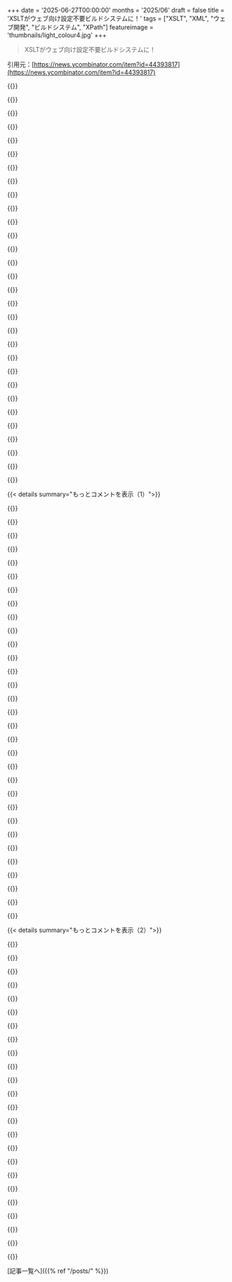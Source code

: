 +++
date = '2025-06-27T00:00:00'
months = '2025/06'
draft = false
title = 'XSLTがウェブ向け設定不要ビルドシステムに！'
tags = ["XSLT", "XML", "ウェブ開発", "ビルドシステム", "XPath"]
featureimage = 'thumbnails/light_colour4.jpg'
+++

> XSLTがウェブ向け設定不要ビルドシステムに！

引用元：[https://news.ycombinator.com/item?id=44393817](https://news.ycombinator.com/item?id=44393817)




{{<matomeQuote body="XSLT、特に1.0はダメだったな。パフォーマンス問題がヤバくて、アルゴリズムの複雑性が隠れちゃってデバッグが地獄。JSならそんな問題はないんだけどね。<br>てか、テーブルの処理で7分とかありえなくない？" userName="badmintonbaseba" createdAt="2025/06/27 08:37:07" color="#45d325">}}




{{<matomeQuote body="XMLを救世主視してた時代全体の問題だよね。機械用なのに人間が手を入れるのが超大変。実世界だとすぐに炎上するし、火消ししても次が出てくる。<br>XSLTとかSOAPとかXHTMLもその流れ。" userName="nolok" createdAt="2025/06/27 09:40:02" color="">}}




{{<matomeQuote body="XSLT/XPathは進化してるんだよ。key（インデックス）とかで超速くなる。Saxonみたいな良いXSLT実装もパフォーマンスに効く。<br>XMLを他の形式に変換するなら、XSLTはロジックを整理できてけっこう便利だよ。" userName="nithril" createdAt="2025/06/27 11:15:20" color="">}}




{{<matomeQuote body="「XMLは救世主」みたいなサイクル、プログラミング界隈ではよくあるよね。新しい技術が出て、普及して、問題が出て、衰退して、「適材適所」になる。<br>このサイクルから抜け出すには、冷静に良いとこだけ使うのが勝ちかな。" userName="diggan" createdAt="2025/06/27 10:47:39" color="#ff5733">}}




{{<matomeQuote body="ちょっと異論かもだけど、JSONもXMLみたいなサイクルに乗ってると思う。テキスト形式のオーバーヘッドがあるのにJavaScript人気で広まった。MongoDBみたいにJSONベースのDBも出たけど、多くのケースでRDBより遅かった。<br>でも、やっぱりJSONは手軽でinspectしやすいのが強み。" userName="colejohnson66" createdAt="2025/06/27 13:34:04" color="#ff33a1">}}




{{<matomeQuote body="XSLT 1.0にもKeyはあったよ。2+は副作用とかで複雑になった。1.0は学習曲線キツかったけど、Muenchian groupingとかマジで美しかったんだ。<br>新しい規格はエレガンス失って構文はイケてないまま。そりゃ広まらないよね。" userName="sam_lowry_" createdAt="2025/06/27 12:11:21" color="">}}




{{<matomeQuote body="XSLTはXMLじゃない形式で書けた方が良いよね。XMLデータ構造自体も、XML以外のシリアライゼーションが必要。<br>Semantic WebのOWLみたいに、XML以外にも色々な形式があるのが理想。" userName="echelon" createdAt="2025/06/27 13:40:08" color="">}}




{{<matomeQuote body="個人的には、XSLTじゃなくてXPathライブラリと他の汎用言語（Haskell含む）で解決したいな。XSLTは癖があって制約がキツすぎる。<br>XPathがXSLTにしかなかった頃はともかく、今は他の言語にもあるんだし。" userName="jerf" createdAt="2025/06/27 13:26:52" color="#ff5c5c">}}




{{<matomeQuote body="こういうサイクルはいっぱいあったけど、00年代のXMLヒステリーが一番ひどかったな。長期間続いて、丸穴に四角いXMLを無理やり突っ込んだ。<br>あれは本当に最悪だった。" userName="colonwqbang" createdAt="2025/06/27 12:07:35" color="">}}




{{<matomeQuote body="XSLTって、長いXMLソースを処理する前提で作られたはずだよね。それなのに、ネストしたループで簡単にパフォーマンス問題起こすの、なんか変じゃない？" userName="agumonkey" createdAt="2025/06/27 09:58:34" color="">}}




{{<matomeQuote body="Saxon以外のオープンソースのXSLTプロセッサーを知ってる？ 知りたいんだよね。" userName="thechao" createdAt="2025/06/27 13:19:47" color="#45d325">}}




{{<matomeQuote body="IDK、XMLへの過熱ぶりって、昔の動的/関数型言語の時と似てるけど、マイクロサービスとかSPAとか、今のAIへの過熱ぶりに比べたら全然大したことないよ。" userName="0x445442" createdAt="2025/06/27 12:40:06" color="">}}




{{<matomeQuote body="真面目な話、XSLTをもっと使いやすい言語のコンパイル先にしたらどう？<br>XSLTはJavaScriptなしでテンプレート処理できて、Webネイティブで広く使えるのは良い点だよね。デバッグツールが弱いのが残念だけど。<br>参考：https://justinfagnani.com/2025/06/26/the-time-is-right-for-a..." userName="yoz" createdAt="2025/06/27 16:59:41" color="#ff33a1">}}




{{<matomeQuote body="XSLTがDOMツリーをたどるのが主流で、ストリーミングが後のバージョンまでサポートされてなかった時代のことだね。" userName="j16sdiz" createdAt="2025/06/27 10:39:12" color="">}}




{{<matomeQuote body="JSLTっていうのもあるよ。JSONを別のJSONに変えたい時に便利かも。<br>https://github.com/schibsted/jslt" userName="ako" createdAt="2025/06/27 13:50:22" color="#ff33a1">}}




{{<matomeQuote body="XSLTは簡単じゃないよね。変なPrologみたいで学習曲線が急だよ。マスターすれば数独みたいに満足感あるけど、普通の人はもっと簡単な方法で済むから、一般的なビルド/テンプレート手法にはなりにくいかもね。それにXML自体そんなに皆に愛されてないし。" userName="larodi" createdAt="2025/06/27 16:54:32" color="">}}




{{<matomeQuote body="うーん、記憶が曖昧だけど、2005年頃にバックエンドでXMLファイルを処理してるのをよく見た気がするな。" userName="agumonkey" createdAt="2025/06/27 11:04:17" color="">}}




{{<matomeQuote body="XSLTは新しい規格もあるのに、1.0が主流なのは、2.0の実装にSaxon XSLTみたいな商用ライブラリが必要だからじゃないかな？ 2000年代にXSLTやってた時（今でも悪夢見るけど）1.0はほぼ使い物にならなくて、2.0が必要だったんだよね。今は3.0まであるらしいよ。<br>参考：https://en.wikipedia.org/wiki/Saxon_XSLT" userName="ChrisMarshallNY" createdAt="2025/06/27 15:03:46" color="#ff5733">}}




{{<matomeQuote body="みんなに愛されてるかってのは一つの要素だけど、特定の仕事にはXMLみたいに選択肢が少ない場合もあるよね。第一候補ではないけど、XMLが結構柔軟で有能なのを知ってるから全く候補から外すことはないかな。XSLTはもっと高レベルの抽象化が必要なのかもしれないね。" userName="j45" createdAt="2025/06/27 20:25:38" color="#ff5c5c">}}




{{<matomeQuote body="Saxonの商用版使ってる？高くないし、個人的には機能（新しい標準含む）とパフォーマンスを考えたら払う価値あると思うよ。昔の記憶だけど、賢い最適化をいくつかしてたはず。" userName="bux93" createdAt="2025/06/27 09:33:20" color="">}}




{{<matomeQuote body="＞XSLT 1.0 is still dominant<br>どうやって、どこで？2013年にまだXSLTをいっぱい使ってたけど、1.0はどこを見ても完全に死んでたぞ。SaxonはXSLT 2用が無料で優秀だった。俺は巨大ドキュメントも大量の小さいドキュメントも変換してたけど、パフォーマンス問題はゼロだったね。" userName="bambax" createdAt="2025/06/27 12:10:27" color="">}}




{{<matomeQuote body="今は”JSONが救世主”って感じだね。新しい奴がプロジェクトに来て、理由もなく全部XMLからJSONに変えたがるのを何度も見たよ。これって基本的に何も解決しないし、しばしば独自の問題を引き起こすだけなのに。俺はXMLそんな好きじゃないけど、設計問題のヒエラルキーではかなり低い方だと思うな。" userName="vjvjvjvjghv" createdAt="2025/06/27 18:14:28" color="">}}




{{<matomeQuote body="個人的には、かなり似てると思うよ。違いは狂気の規模だけだね。だって、大量のXML変換のパフォーマンスを向上させるはずだったハードウェアXMLアクセラレーターを業界はゴミにしたんだろ—あれって今のGPU/TPUクレイズじゃない？<br>https://en.wikipedia.org/wiki/XML_appliance<br>例えばこれとか：<br>https://www.serverwatch.com/hardware/power-up-xml-data-proce..." userName="homebrewer" createdAt="2025/06/27 15:18:04" color="#ff5733">}}




{{<matomeQuote body="たぶん、見た目を良くしてJSONサポートが必要なんだろうね。いつかregexとかjqレベルに簡潔で、そこそこ短く記述的で、任意のツリーを別のツリーに変換できる何かが登場すると思う。XSLTのアイデアは天才的だけど、その本質はXPathで、それが可能にしてるんだ。XPathがCSS Selectorsに進化して、それ自体で役に立ってるのを見てきたでしょ。だから変換には二つの側面がある：<br> - selection - ツリーのどの部分がマッチするか指定する<br> - transformation - 新しいツリーを構築する<br>最初の部分には確立されたアプローチがあるけど、変換については、たぶんXSLTだけが”一般的に受け入れられてる”って定義に当てはまる唯一のものだね。でもjqでも変換は可能だって議論できるけど、あの過度に設計された構文は全然好きじゃないな。個人的には、変換構文のチャンピオンはまだ決まってないと思う。2025年になってもXSLTが多かれ少なかれ王様だってのは、XMLがもはや普通の選択肢じゃないのに、って考えると面白いよね。" userName="larodi" createdAt="2025/06/28 06:01:41" color="#785bff">}}




{{<matomeQuote body="ちょうど別のコメントでこれを貼ったとこだよ：https://github.com/Juniper/libslax/wiki/Intro" userName="bokchoi" createdAt="2025/06/27 18:49:32" color="">}}




{{<matomeQuote body="- ブラウザはXSLT (1.0) プロセッサだよ。<br>- Xee: https://github.com/Paligo/xee<br>- xrust: https://docs.rs/xrust/latest/xrust/xslt/<br>- XJSLT (XSLTをJSにコンパイル): https://github.com/egh/xjslt<br>XeeはWIP（進行中）だと思うし、xrustとXJSLTの成熟度は知らないな。" userName="jraph" createdAt="2025/06/27 15:40:40" color="#ff33a1">}}




{{<matomeQuote body="XMLの唯一の問題はそのマークアップの冗長さだね。それ以外は、YAMLとかJSONの奇妙な癖がない、データを構造化するいい方法だよ。" userName="SoftTalker" createdAt="2025/06/27 19:05:40" color="">}}




{{<matomeQuote body="それって、あのライブラリの上でか、バグまでそのまま真似しないと文字通り実装できないって仕様（WebQSLがある特定のSQLiteバージョンなしじゃ実装不可能だったみたいに）なの？それともSaxon XSLTが単にその仕様の唯一の実装なの？" userName="dragonwriter" createdAt="2025/06/27 15:24:03" color="">}}




{{<matomeQuote body="JSONを別のJSON構造に変換するだけなら、もっといい代替手段って何？" userName="ako" createdAt="2025/06/27 17:42:10" color="">}}




{{<matomeQuote body="昔のブラウザ inconsistent のせいで JS 使ったけど、今はブラウザも標準化してきてるし、実は古いページ単位リロードの方が速くてメモリも食わないんじゃない？最近のレガシーシステム移行で実感したんだ。<br>インターネットは速くなったし、スマホメモリも多いけど、結局バックエンドは CRUD ばっかだもんね。" userName="p0w3n3d" createdAt="2025/06/27 07:12:22" color="">}}




{{< details summary="もっとコメントを表示（1）">}}

{{<matomeQuote body="AJAX は速くするためじゃなくて、web documents から web applications へのパラダイムシフトのためだよ。simple なサイトなら全ページリロードでいいけど、web applications ではありえない。<br>HNみたい simple なとこならうまくいくけどね。" userName="ozim" createdAt="2025/06/27 09:30:46" color="#ff5c5c">}}




{{<matomeQuote body="全ページリロードとかフレームとかあったけど、今は fancy な JS でフレームみたいなの作ってるよね。昔のやり方が実は正しかったんじゃね？って原始人 grug は思ったよ。<br>https://developer.mozilla.org/en-US/docs/Web/HTML/Reference/..." userName="alganet" createdAt="2025/06/27 13:47:43" color="">}}




{{<matomeQuote body="昔の classic frames は正直ダメだったね。各フレームが完全に独立したブラウザエンジンみたいで、ほとんどの場合それが欲しかったものじゃない。ヘッダーとか sidebar とかは従属的であるべきだし、ブックマークや履歴もおかしくなるんだよ。" userName="kbolino" createdAt="2025/06/27 15:03:19" color="">}}




{{<matomeQuote body="34359のタイムライン、ちょっと違うと思うな。JS は標準化じゃなくて最初からインタラクティビティのためだったし、CSSも結構 inconsistent だったよ。jQuery が出てきてからようやくブラウザ inconsistent がマシになった感じかな。<br>俺の記憶違いかもだけど。" userName="viraptor" createdAt="2025/06/27 07:53:51" color="#38d3d3">}}




{{<matomeQuote body="classic frames がダメって言うけど、メニューとかナビゲーションで使う分には便利だったじゃん。独立してるかどうかとか関係ないし、実際は他のフレームを操作するために使うんだよ。<br>速くて軽量だったしね。" userName="bmacho" createdAt="2025/06/27 15:23:26" color="">}}




{{<matomeQuote body="frameset page だと、HistoryとかBookmarksとかBack buttonがちゃんと動かないんだよね。リンク共有とか incoming links もね。<br>コンセプトはいいんだけど、実装が悪いんだよ。" userName="kbolino" createdAt="2025/06/27 15:36:09" color="">}}




{{<matomeQuote body="俺にとっては、JQuery がブラウザ inconsistent を解決してくれたんだ。JQuery 使えばどのブラウザでもコードが動いたんだよ。<br>これがたぶん2008年くらいかな。" userName="jonwinstanley" createdAt="2025/06/27 08:03:06" color="">}}




{{<matomeQuote body="サーバー生成ページが速いって言うけど、高遅延インターネット接続だとそうでもないよ。<br>この記事見てみて。https://news.ycombinator.com/item?id=44326816" userName="em-bee" createdAt="2025/06/27 07:41:02" color="">}}




{{<matomeQuote body="ただし、遅延が大きい回線の場合、ブラウザでほとんどのビジネスロジックが実行される「シッククライアント」のjsonアプリがメリットを発揮するのは、Google Docsみたいに一部だけだよ。アパート検索アプリとかは違うと思うな。<br>――編集――<br>ところで2005年に、UIの変更を全部サーバーに送るPRADOっていうすごく面白いPHPフレームワークを使ってプログラミングしてたんだ。あれは遅かったしサーバーにも負担がかかったね。絶対に行くべきじゃなかった方向だったな…" userName="p0w3n3d" createdAt="2025/06/27 07:45:14" color="">}}




{{<matomeQuote body="＞履歴がおかしい<br>＞ブックマークがおかしい ――これはリンク共有や外部リンクにも当てはまるね<br>＞戻るボタンがおかしい<br>これ、多くのJSウェブページにも当てはまることだよ。pushState/popStateはフレームが人気なくなった何年も後に出てきたんだ。これらの問題はフレームが廃れた理由とは関係ない。まあ落ち着けって。別に今フレームを使うべきだって言ってるんじゃないよ。当時はシンプルで良いツールだったって言ってるだけ。" userName="alganet" createdAt="2025/06/27 16:16:06" color="">}}




{{<matomeQuote body="フレームは決して良くなかったよ。いつもこれらの問題で壊れてたんだ。一部のサイトでは大した問題じゃなかったけど、POSIX specsとかJavadocsみたいにフレームを使った多くの場所は、即座に個人的に使う以外は最悪だった。デザイナーがスクロールバーを嫌ったから非推奨になったんじゃない（彼らは嫌ってるしそれも最悪だけど、それは別の話）。そして皮肉にも、フレームの問題を直す一番いい方法はJavaScriptを使うことなんだ。" userName="kbolino" createdAt="2025/06/27 16:27:25" color="">}}




{{<matomeQuote body="＞決して良くなかった<br>十分良かったよ。<br>＞一部のサイトでは大した問題じゃなかった<br>まさに僕の言いたいことさ。<br>＞POSIX specs or Javadocs<br>へぇ、僕には問題なく使えてるよ。<br>＞フレームの問題を直す一番いい方法はJavaScriptを使うこと。<br>ほんの少しのJavaScriptでいいんだ。主にメインフレームの状態をアドレスバーにプロキシするんだよ。仮想DOM、babel、Reactなんかはいらない。<br>――もう一度言うけど、僕は今フレームを使うことを擁護してるわけじゃない。多くのウェブサイトは「左ナビ、中央コンテンツ」っていう全体レイアウトに従ってて、ナビは固定されてコンテンツが更新されるだろ。フレームは壊れてたけど、正しい方向だったんだ。君は壊れてた点を重箱の隅つつくように見てるだけで、全体像を見てないね。" userName="alganet" createdAt="2025/06/27 16:51:21" color="">}}




{{<matomeQuote body="オールドガイだけど同意。ウェブ開発とJavaScriptの実際の歴史は全然違ったんだ。HTMLが最初で、90年代はCGIとかPerl/Cでサーバーサイドをやってた。JSはパーティートリック程度だったよ。その後PHP, ASP, JSP, ColdFusion, VBScriptとか色々出てきて、サーバーサイドが主流だったんだ。FacebookもPHPで、CSSも普及が遅かった。JSがUIに使われ始めて本格化したのは2000年代後半で、v8とかが大きかったんだ。JSが大きくなった後、フレームワーク乱立やクライアントサイド過多で開発から離れた人も多かった。JSが離陸したのは2007年～2011年頃だよ。" userName="middleagedman" createdAt="2025/06/27 09:22:07" color="#45d325">}}




{{<matomeQuote body="方向性は正しかったとしても、やり方がひどいとアイデアをダメにすることもある。フレームは最悪で、良くならなかった。これと他の問題がAJAXやSPA、JSフレームワークを生んだんだ。今の状況になった大きな理由の一つは、ウェブ標準を作ってた人たちがXHTMLや「セマンティックウェブ」（これも方向性は正しかったけど、やり方がひどかった！）とか他のくだらないことに10年くらい費やして、現状を改善しなかったからだ。だから先祖返りするのはありだし、よくそうすべきだけど、責任の所在を探ったり歴史を辿ったりするなら、ちゃんとやらなきゃね。" userName="kbolino" createdAt="2025/06/27 17:09:55" color="">}}




{{<matomeQuote body="君の歴史認識は間違ってるし、違う時代やブラウザ標準と他の取り組みを混ぜてるよ。フレームの次は間違った使い方のテーブル時代で、これはひどかった。そのテーブル時代がウェブ標準の刷新を生んだんだ。これはセマンティックウェブとは別だよ。テーブル時代はjQuery時代になり、ブラウザ標準はマシになったけどベンダーは違った。jQuery時代はJSフレームワーク（backbone, ember, angular, reactとか）の台頭で終わったんだ。フレームとSPAの間には少なくとも2世代ある。フレームのアイデアへの悪評は消えて、今日のウェブサイトもその使い方に似てる。実装が違うだけさ。" userName="alganet" createdAt="2025/06/27 17:50:14" color="#ff5733">}}




{{<matomeQuote body="うん、SPAにはフレームだけじゃ足りないね、JavaScriptなしでは。そして、履歴、URL、ブックマークとか全部をJavaScriptで扱うなら、フレームなしでdivを使えばいいだけだ。" userName="bmacho" createdAt="2025/06/27 15:46:18" color="">}}




{{<matomeQuote body="アパート検索アプリとかはそうじゃないかな？<br>これはいい例じゃないよ。今は見つけられないんだけど、不動産アプリの話があってね。不動産屋がお客さんと一緒に家を見て回る時に使ってたんだけど、外だとネットの接続が悪くて、新しい物件データや写真を読み込むのが大変だったんだ。全部をプリロードして時々アップデートするようにフロントエンドフレームワークを使うまで、アプリは使い物にならなかったんだよ。遅延が大きい接続はどんなサイトでも影響する。このHacker Newsでさえ、遅延が大きいと読むのが大変で、新しいコメントがバックグラウンドで読み込まれるようになったら改善するだろうね。問題は思ってるより早く忍び寄ってくるんだ。" userName="em-bee" createdAt="2025/06/27 08:00:18" color="#785bff">}}




{{<matomeQuote body="それほど最高じゃなかった点は、大量のFlash、Realplayer、その他のプラグインが必要だったことだね。" userName="nasduia" createdAt="2025/06/27 10:41:27" color="">}}




{{<matomeQuote body="jQueryより前のPrototype.jsはRoRの初期AJAXサポートの一部で、IE 5から7あたりのブラウザ間のデータ取得の不整合を直してたんだ。<br>XMLHttpRequestはIE 7からネイティブで使えるようになったけど、それ以前はActiveXだったんだよ。他のブラウザは最初から対応してたけどね。<br>記憶は曖昧だけど、セレクタとかも追加されてたし、その上にアニメーションとかを追加するscript.aculo.usもあった。<br>jQueryはそれらを全部あっという間に取って代わったけどね。" userName="Cthulhu_" createdAt="2025/06/27 09:22:07" color="">}}




{{<matomeQuote body="ページのプリフェッチはフロントエンドフレームワークいらないよ。<br>ページの全ての、または特定のアンカーリンクをプリロードするシンプルなスクリプトがあればいいだけだし、Service Workerとサイトマニフェストでもっと凝って、現在のページにリンクされてないページもプリロードできるんだ。" userName="_heimdall" createdAt="2025/06/27 11:02:48" color="">}}




{{<matomeQuote body="たぶん2005年か2002年かな。JSRSを使ってたよ。HTTP 204/No Contentを返すと、ブラウザがページをリフレッシュしたりロードしたりしないんだ。<br>スケジュールタスクの開始/一時停止ボタンみたいな、小さなインタラクティブなことだけだけどね。プログレスバーとか。<br>でもさ、俺の意見だけど、適切な進歩が15年くらい失われたと思うよ。<br>ネットワークはコンピュータだっていうのは実現したし、SUN/JEEモデルは素晴らしいよ。<br>ただ、独占が progress とより良い standards を阻害してるだけ。<br>Standards は pretty much dead で、全てが application layer にある。<br>とはいえ… XSLTは嫌いだよ、20年近く触ってないけどね。俺がいたプロジェクトには、デザイナー兼XSLTの達人がいたんだ。彼は何でもできたけどね。<br>XPathは結構いいと思うけど。" userName="jbverschoor" createdAt="2025/06/27 08:10:45" color="">}}




{{<matomeQuote body="ほとんど violently agreement してる気がするな。<br>このスレッドの original context で俺が理解したフレームの key point は、実際に変更される content だけをロードできたことだ。<br>だから table-layout era を考慮しても perspective は変わらないね。フレームはひどすぎたから、AJAXが登場するまでは、少なくとも full-page-loads に後退することをウェブサイトは厭わなかったんだ—もっとも、それは div-layout era の隆盛（まだ続いてるけど）とも coincide してる。<br>rectilinear grid での部分ページ reloading の concept は alive and well だという点には wholeheartedly agree するよ。<br>JavaScript と CSS でそれをするのが、俺が理解する SPA の whole premise だし、それらの details が今とフレームの全盛期の違いの key だ。<br>でも、フレームの実装と ossified の幻滅を反映して、その二つの era の間には full-page-loading が norm だった時期もあった。<br>W3C (*) は、数年間かけて複数のものに取り組んだけど、ほとんどが pan out しなかった。厳しすぎるかもしれないけど、多くの working groups が practice と industry からあまりにも長く disconnected してしまったように感じる。<br>おそらくそれはウェブ standards の〜10年間の stagnation とは tangential だったかもしれないけど、それは俺の criticism の point を変えないね。<br>* = Ecma もこれに part in してる。JavaScript は W3C じゃなくて彼らによって standardized されたから（理由はともあれ）、彼らもほぼ同じ期間、la-la land に行ってしまったんだ。" userName="kbolino" createdAt="2025/06/27 18:16:38" color="#ff5733">}}




{{<matomeQuote body="これは SPA とは全然関係ないよ。<br>sibling comment でリンクされてる POSIX spec を見てみて。<br>あるいは classic な JavaDocs でもいい。今 java.util.ArrayList の doc を見てるんだ。<br>ブラウザの URL バーからのリンクはこれ：https://docs.oracle.com/javase/8/docs/api/<br>でも君は java.util.ArrayList の doc に行ったわけじゃない、starting page に行ったんだよね。<br>分かった、ArrayList の doc に直接リンクしてあげるよ。”view frame source” して URL を grab しなきゃならなかったんだ：https://docs.oracle.com/javase/8/docs/api/java/util/ArrayLis...<br>分かった、でも他のフレームは全然見えないだろ？ そして俺はあのフレームの一つを java.util クラスに向けてたんだ。だからこれらのリンクのどれも、俺が見たものを見せてくれない。<br>それに history を見ても、俺が実際見たものに対応する entry はないんだ。各フレームの separate entries はあるけど、frameset page を正しい state でロードするものはない。<br>これらは strongly hyperlinked reference document だ。HTML の classic な使い方だよ。JavaScript も CSS も必要ない。" userName="kbolino" createdAt="2025/06/27 15:54:38" color="">}}




{{<matomeQuote body="これって exactly what I wrote だろ？でも言い直させて。<br>フレームだけじゃ SPA には不十分で、状態を保持できない、そのために JavaScript/dynamic webserver が必要なんだ。<br>＞Ok, fine, I’ll link you directly to the ArrayList docs, for which I had to ”view frame source” and grab the URL:<br>「frames」リンクを右クリックして URL をコピーすればよかっただけだよ。https://docs.oracle.com/javase/8/docs/api/index.html?java/ut... 。彼らは URL の search params に基づいてナビゲートするために JavaScript を使ってるんだ。<br>それは great じゃないし、ナビゲートするにつれて URL を update すべきだね。多分、そのために PR を送れるんじゃない？（それに左側の boxes の state も変えるために。）<br>それに browser history handling は本当に messy で、get right するのが難しいんだ、フレームに関係なくね。<br>＞And if I look in my history, there is no entry that corresponds to what I actually saw.<br>JavaScript で counter を update する「+1」ボタンを書いたら、君の history には counter の actual states に対応する entry はないだろ？ それが JavaScript の fundamental problem だとは思わないけど？" userName="bmacho" createdAt="2025/06/27 16:14:53" color="">}}




{{<matomeQuote body="scripts は何もいらないはずだよ<br>https://en.wikipedia.org/wiki/Link_prefetching<br>client 側で強制することもできるんだ、例えば https://en.wikipedia.org/wiki/Web_accelerator を使ってね。" userName="chriswarbo" createdAt="2025/06/27 13:08:59" color="">}}




{{<matomeQuote body="＞native JS `XMLHttpRequest` was only available from IE 7 onwards, before that it was some ActiveX thing.<br>IE6でも使えたのはほぼ確かだよ。たとえそうじゃなくても、hidden iframe を使って、メインページとインタラクトする JavaScript を埋め込んだページを call することで emulate できたんだ。<br>軽量で素敵な animation のために mootools を使った fond memory は今でもあるけど、dojo の less fond な memory もね。" userName="arkh" createdAt="2025/06/27 09:38:34" color="">}}




{{<matomeQuote body="XMLとかXSLTが00年代のエンタープライズでダメになったせいで、成熟してたのにJSONに取って代わられたの残念だわ。<br>昔はPHPとかで滅茶苦茶なXSLT使ってたし、今でもブラウザで直接XSLTやるのって互換性の問題とかで不安なんだよなー。" userName="CiaranMcNulty" createdAt="2025/06/27 06:41:48" color="#45d325">}}




{{<matomeQuote body="「84年経ったみたい」って感じだけど、XMLにあった標準化団体とかスキーマとかがJSONにはなくて、追いつくのに十年もかかった気がするわ。<br>最後にXML使ったのはEXIっていうバイナリ圧縮技術。<br>protobufとかが人気だけど、XMLが残ってたら互換性あって良かったかもね。protobuf/gRPCとJSONにはっきり壁があるし。" userName="Cthulhu_" createdAt="2025/06/27 09:25:55" color="#ff5733">}}




{{<matomeQuote body="EXI、ちょうど俺がやってるプロジェクトで使ってるわ！<br>マジで速くて小さいんだよなー。XMLのバイナリ表現。<br>XMLSchemaがあると結構圧縮できるんだ。<br>仕様書も読みやすくてエレガントだったぜ。https://www.w3.org/TR/exi/" userName="bokchoi" createdAt="2025/06/27 13:24:47" color="#785bff">}}




{{<matomeQuote body="XSLTのデータ変換能力ってマジ凄かったんだよな。<br>XMLを元に、CSVとかどんな形式にも変換できた。<br>XMLはテキストで20%帯域無駄にしてたけどOKだった。<br>ただ、XSLTのスタイルシート理解するのは頭おかしくなりそうだったわ。<br>意味もなくクソ複雑になり得るから、みんな嫌いなのわかる。" userName="sumtechguy" createdAt="2025/06/27 12:16:05" color="#ff33a1">}}

{{</details>}}




{{< details summary="もっとコメントを表示（2）">}}

{{<matomeQuote body="XMLはまあ良い。冗長だけどYAMLより正確で表現力あるし。<br>XPathもそこそこ。<br>XSLTだけはマジで狂ってるから燃えてなくなればいいと思う。" userName="rwmj" createdAt="2025/06/27 08:40:51" color="">}}




{{<matomeQuote body="XMLとかXSLTは使い道によるわ。<br>昔、銀行間のメッセージングで標準XMLにして、XSLTでクライアントに表示したり、受信システムに合わせてデータ変換してた。<br>XSLT使える人は経験豊富な開発者じゃなくても良かったし、修正も速かった。<br>教育本の出版社のデータ加工でもXMLとXSLTはすごく役立ったよ。" userName="cturner" createdAt="2025/06/27 11:38:37" color="#ff5c5c">}}




{{<matomeQuote body="コメント8とは逆の意見だなー。俺はXSLT好きだったよ。<br>理解に時間かかったけど、関数型プログラミングとか冪等性とかの概念を知るきっかけになったし。<br>XPathも最高！<br>問題はXML自体じゃなくて、データ正規化を知らない人がXMLでデータ公開しちゃったこと。<br>良いものもあったのに悪い記憶だけ残ってるね。" userName="tclancy" createdAt="2025/06/27 14:28:11" color="#38d3d3">}}




{{<matomeQuote body="ゲームのRimworldがXMLで設定、XPathでModdingしてるんだけど、これがめちゃくちゃ良いんだよ。データ変更を安定させるのに超優れてる組み合わせなのに、みんなXMLを古いって思ってるからか他で全然見ないんだよね。この用途ではマジで頑丈なシステムだよ。https://rimworldwiki.com/wiki/Modding_Tutorials/PatchOperati..." userName="kllrnohj" createdAt="2025/06/27 17:05:22" color="#785bff">}}




{{<matomeQuote body="00年代のエンタープライズXMLはひどかった、ってのはマジそうだね。XMLって元々SGMLをウェブ用にシンプルにしたやつで、ブラウザの表現力を進化させるはずだったんだ（SVGとMathMLしか残らなかったけど）。でもウェブブームでW3C（MS）が暴走してSOAPだのWS-*だの、XMLベースの言語（XSLTとか。元はSchemeだったってHNersには内緒ね、JavaScriptがJavaの名前を借りたみたいに、当時の狂気だよ）を作りまくったんだよね。" userName="tannhaeuser" createdAt="2025/06/27 12:45:14" color="#38d3d3">}}




{{<matomeQuote body="XPathはさ、クエリの全ての要素にいちいち名前空間を律儀につけないといけないのがイマイチだよね。" userName="codeulike" createdAt="2025/06/27 07:26:20" color="">}}




{{<matomeQuote body="え、それXPathには関係ないんじゃない？ドキュメントに名前空間があるなら、XPathはそれに合わせる必要があるんだよ。受け入れるか、ショートハンドを使わずに`local-name()`で明示的に無視するかだね。" userName="masklinn" createdAt="2025/06/27 08:26:54" color="">}}




{{<matomeQuote body="あー、「クエリを名前空間する」って言い方は間違ってたかもね。ただ言いたいのは、俺がXPathを使った時はいつも`/*bookstore/*book/*title`みたいにスッキリ書けなくて、`/*[name()=’bookstore’]/*[name()=’book’]/*[name()=’title’]`みたいなクソみたいな感じだったってこと。ファイルのタグ名でそのままマッチさせてくれないで、名前空間とかいう大抵の人が気にしてないものに縛られなきゃいけないのが嫌なんだよ。多くのXMLは名前空間なんて定義してないアドホックなものだしね。「やぁXPath、このXML文書のbookstore/book/titleタグを探してよ」「＊はぁはぁ＊ 旦那様、どの名前空間にいるか教えていただけないと、そんなタグを探すなんてとんでもございません。もしかして変態さんですか？」「あーもう、ちくしょう… ＊xpath name() syntaxをググる＊」って感じ。" userName="codeulike" createdAt="2025/06/27 10:41:42" color="">}}




{{<matomeQuote body="ファイル内のタグ名が「そのまま」ってのは実際は関係ないし、普通のXMLプロセッサが受け取る情報でもないよ。ファイルがデフォルト名前空間（xmlns）を使ってるなら、その要素は名前空間を持ってるから、XMLを処理するものは名前空間を適切に扱うか、明示的に無視する必要があるんだ。もし要素が名前空間を持ってないなら、XPathはプレフィックスを要求しないから、`//bookstore/book/title`って書けばいいだけだよ。" userName="masklinn" createdAt="2025/06/27 12:22:57" color="#ff5c5c">}}




{{<matomeQuote body="名前空間がないタグに対してそんなこと（プレフィックスが必要だったこと）は経験ないな。君が抱えてる問題は、タグが名前空間を持ってるってことじゃないの？`my:book`と`your:book`は違うものだし、普通は両方に間違ってマッチさせたくないでしょ。それらを区別するのが名前空間の全体的なポイントだよ。他のプログラミング言語と同じようにね。" userName="ndriscoll" createdAt="2025/06/27 12:14:35" color="">}}




{{<matomeQuote body="新しいバージョンのXPathとXSLTだと、`*:bookstore/*:book/*:title`みたいに書けるようになったんだよ。" userName="rhdunn" createdAt="2025/06/27 11:57:02" color="#ff5733">}}




{{<matomeQuote body="プログラムでXMLを扱うのはマジでそんなに悪くないってのは同意できるよ。XPathっていう整ったクエリ構文もあるし、DOM APIも普通に動く。ただ、誰かがXML名前空間を使おうと決めた瞬間、何もかもが一気に醜くなるんだよね。なんでそんなに不快なのかうまく説明できないけど、とにかく全てが超冗長になるし、APIには色々な余計な状態が必要になるんだよ。" userName="somat" createdAt="2025/06/28 03:39:06" color="">}}




{{<matomeQuote body="XSLTは全然好きじゃなかったな。なんかいつも無理やり使ってる感じ（四角い穴に丸い釘を入れるみたい）だった。でもXML自体は懐かしいね。知られてなかった超強力な機能がマジでたくさんあったのに、あんまり使われなかったんだ。XSDはドメインモデリングに信じられないくらい良かったし、ファイルを組み合わせるincludeシステムもあった。あと、mixed contentなんて誰も上手く使わなかったけど、あれはめちゃくちゃ強力な機能だったんだよ。構造化されてないコンテンツの中に構造化されたコンテンツを埋め込めるんだから。" userName="tootie" createdAt="2025/06/27 19:59:09" color="">}}




{{<matomeQuote body="元々のアイデアは良かったんだよね。<br>クライアント側でモデルからビューへの変換だけをやって、サーバーはモデルを提供するっていう。<br>ただ、XSLTがそれを実装するのに使われたのがダメだった。<br>プログラミング言語の構文にXMLを使うのがとにかく使いにくいから。<br>もしXSLTの最初のバージョンがXQueryみたいだったら、もっとずっと人気が出たと思うよ。" userName="int_19h" createdAt="2025/06/27 20:07:16" color="">}}




{{<matomeQuote body="うん、そのアイデアは理にかなってるね。<br>使えるようになるまで何年もかかって、結局プリプロセッサまで必要になったCSSよりは、よっぽど理にかなってたんじゃないかな。" userName="tootie" createdAt="2025/06/27 20:51:31" color="">}}




{{<matomeQuote body="2003年の「The Art of Unix Programming」では、専用のテキスト形式とそれを解析するパーサーを書くことが推奨されてて、手でXMLを書くのは戦争犯罪リストに入ってたんだ。<br>それからシンタックスハイライトや補完、自動整形のおかげで手間が減ったし、寛容なパーサー（ブラウザが主な例）は悪い評判になった。<br>MarkdownやYamlは、今のモダンなエディタがなくても存在したのかな？" userName="aitchnyu" createdAt="2025/06/27 09:36:25" color="">}}




{{<matomeQuote body="でも、XMLって実際インターネットで転送するにはもっと悪いフォーマットなんだよ。<br>肥大化してるし、帯域をより多く消費するからね。" userName="maxloh" createdAt="2025/06/27 08:06:58" color="">}}




{{<matomeQuote body="XMLはその意図された用途には素晴らしいフォーマットだよ。<br>XMLはマークアップ言語システムで、JSONはデータフォーマット。<br>ウェブページみたいなものはXMLが得意で、設定ファイルみたいなものはJSONが得意なんだ。<br>ストリーム処理で解析するならXML、メモリに読み込んでキーを探すならJSONって感じ。" userName="JimDabell" createdAt="2025/06/27 08:54:00" color="#ff33a1">}}




{{<matomeQuote body="圧縮を全く使わない場合に限るんじゃない？" userName="rwmj" createdAt="2025/06/27 08:41:21" color="">}}




{{<matomeQuote body="EXIをチェックしてみてよ。<br>XMLストリームをバイナリエンコードに圧縮して、すごく小さくて速いんだ。<br>これ見て：https://www.w3.org/TR/exi/" userName="bokchoi" createdAt="2025/06/27 13:27:25" color="">}}




{{<matomeQuote body="最近は、フィードのスタイルにXSLTを使ってるんだ。<br>例えばこれとか：<br>https://susam.net/feed.xml<br>https://susam.net/feed.xsl" userName="susam" createdAt="2025/06/27 06:55:42" color="">}}




{{<matomeQuote body="これを見ると、ブログってただのRSSフィードで良くない？って思っちゃうね。" userName="pacifika" createdAt="2025/06/27 11:46:29" color="">}}




{{<matomeQuote body="俺、自分の個人サイトをXSLTで何回か作ってみて、どこまでいけるか試したことがあるんだ。<br>驚くほど上手くいくんだけど、唯一の問題はFirefoxにある何十年も前のバグで、XMLドキュメントからHTMLコンテンツを直接レンダリングできないことだったね。<br>つまり、ブログ記事のコンテンツがcdata経由のHTMLだと、Firefoxがraw cdataテキストをレンダリングする代わりに、そのテキストをinnerHTMLとしてレンダリングさせる簡単なスクリプトが必要だった。" userName="_heimdall" createdAt="2025/06/27 12:06:15" color="">}}

{{</details>}}



[記事一覧へ]({{% ref "/posts/" %}})
